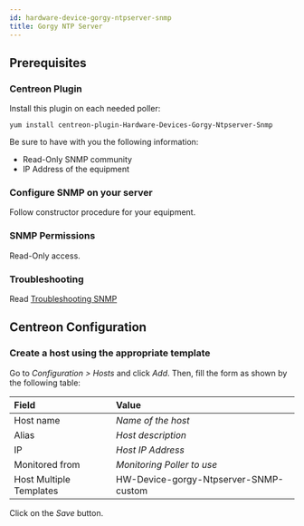 ```yaml
---
id: hardware-device-gorgy-ntpserver-snmp
title: Gorgy NTP Server
---
```


## Prerequisites

### Centreon Plugin

Install this plugin on each needed poller:

``` shell
yum install centreon-plugin-Hardware-Devices-Gorgy-Ntpserver-Snmp
```

Be sure to have with you the following information:

  - Read-Only SNMP community
  - IP Address of the equipment

### Configure SNMP on your server

Follow constructor procedure for your equipment.

### SNMP Permissions

Read-Only access.

### Troubleshooting

Read [Troubleshooting
SNMP](../tutorials/troubleshooting-plugins.md#snmp-checks)

## Centreon Configuration

### Create a host using the appropriate template

Go to *Configuration \> Hosts* and click *Add*. Then, fill the form as shown by
the following table:

| Field                   | Value                                 |
| :---------------------- | :------------------------------------ |
| Host name               | *Name of the host*                    |
| Alias                   | *Host description*                    |
| IP                      | *Host IP Address*                     |
| Monitored from          | *Monitoring Poller to use*            |
| Host Multiple Templates | HW-Device-gorgy-Ntpserver-SNMP-custom |

Click on the *Save* button.
